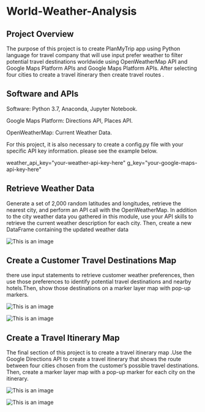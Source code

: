 # World-Weather-Analysis
## Project Overview
The purpose of this project is to create PlanMyTrip app using Python language for travel company that will use input prefer weather to filter potential travel destinations worldwide using OpenWeatherMap API and Google Maps Platform APIs and Google Maps Platform APIs. After selecting four cities to create a travel itinerary then  create travel routes .

## Software and APIs
Software: Python 3.7, Anaconda, Jupyter Notebook.

Google Maps Platform: Directions API, Places API.

OpenWeatherMap: Current Weather Data.

For this project, it is also necessary to create a config.py file with your specific API key information.
please see the example below.

weather_api_key="your-weather-api-key-here"
g_key="your-google-maps-api-key-here"


## Retrieve Weather Data
Generate a set of 2,000 random latitudes and longitudes, retrieve the nearest city, and perform an API call with the OpenWeatherMap. In addition to the city weather data you gathered in this module, use your API skills to retrieve the current weather description for each city. Then, create a new DataFrame containing the updated weather data


![This is an image](https://github.com/NadaAdem/World-Weather-Analysis/blob/main/Weather_Database/WeatherPy_Database.png)



## Create a Customer Travel Destinations Map
 there use input statements to retrieve customer weather preferences, then use those preferences to identify potential travel destinations and nearby hotels.Then, show those destinations on a marker layer map with pop-up markers.
 
![This is an image](https://github.com/NadaAdem/World-Weather-Analysis/blob/main/Vacation_Search/hotel_name.png)

![This is an image](https://github.com/NadaAdem/World-Weather-Analysis/blob/main/Vacation_Search/WeatherPy_vacation_map.png)


## Create a Travel Itinerary Map

The final section of this project is to create a travel itinerary map .Use the Google Directions API to create a travel itinerary that shows the route between four cities chosen from the customer’s possible travel destinations. Then, create a marker layer map with a pop-up marker for each city on the itinerary.

![This is an image](https://github.com/NadaAdem/World-Weather-Analysis/blob/main/Vacation_Itinerary/WeatherPy_travel_map.png)

![This is an image](https://github.com/NadaAdem/World-Weather-Analysis/blob/main/Vacation_Itinerary/WeatherPy_travel_hotel.png)


